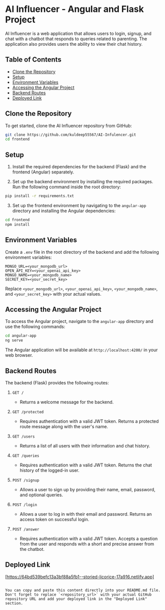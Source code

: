 # AI Influencer - Angular and Flask Project

AI Influencer is a web application that allows users to login, signup, and chat with a chatbot that responds to queries related to parenting. The application also provides users the ability to view their chat history.

## Table of Contents
- [Clone the Repository](#clone-the-repository)
- [Setup](#setup)
- [Environment Variables](#environment-variables)
- [Accessing the Angular Project](#accessing-the-angular-project)
- [Backend Routes](#backend-routes)
- [Deployed Link](#deployed-link)

## Clone the Repository

To get started, clone the AI Influencer repository from GitHub:

```bash
git clone https://github.com/kuldeep55567/AI-Infulencer.git
cd frontend
```

## Setup

1. Install the required dependencies for the backend (Flask) and the frontend (Angular) separately.

2. Set up the backend environment by installing the required packages. Run the following command inside the root directory:

```bash
pip install -r requirements.txt
```

3. Set up the frontend environment by navigating to the `angular-app` directory and installing the Angular dependencies:

```bash
cd frontend
npm install
```

## Environment Variables

Create a `.env` file in the root directory of the backend and add the following environment variables:

```plaintext
MONGO_URL=<your_mongodb_url>
OPEN_API_KEY=<your_openai_api_key>
MONGO_NAME=<your_mongodb_name>
SECRET_KEY=<your_secret_key>
```

Replace `<your_mongodb_url>`, `<your_openai_api_key>`, `<your_mongodb_name>`, and `<your_secret_key>` with your actual values.

## Accessing the Angular Project

To access the Angular project, navigate to the `angular-app` directory and use the following commands:

```bash
cd angular-app
ng serve
```

The Angular application will be available at `http://localhost:4200/` in your web browser.

## Backend Routes

The backend (Flask) provides the following routes:

1. `GET /`
   - Returns a welcome message for the backend.

2. `GET /protected`
   - Requires authentication with a valid JWT token. Returns a protected route message along with the user's name.

3. `GET /users`
   - Returns a list of all users with their information and chat history.

4. `GET /queries`
   - Requires authentication with a valid JWT token. Returns the chat history of the logged-in user.

5. `POST /signup`
   - Allows a user to sign up by providing their name, email, password, and optional queries.

6. `POST /login`
   - Allows a user to log in with their email and password. Returns an access token on successful login.

7. `POST /answer`
   - Requires authentication with a valid JWT token. Accepts a question from the user and responds with a short and precise answer from the chatbot.

## Deployed Link

[https://64bd539befc13a3bf88a5fb1--storied-licorice-17a916.netlify.app]

```

You can copy and paste this content directly into your README.md file. Don't forget to replace `<repository_url>` with your actual GitHub repository URL and add your deployed link in the "Deployed Link" section.
